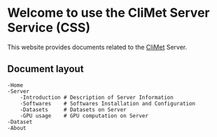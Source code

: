# Welcome to use the CliMet Server Service (CSS)

This website provides documents related to the [CliMet](https://cehsu.people.ust.hk/) Server.

## Document layout

    -Home
    -Server
        -Introduction # Description of Server Information
        -Softwares    # Softwares Installation and Configuration
        -Datasets     # Datasets on Server
        -GPU usage    # GPU computation on Server
    -Dataset
    -About
